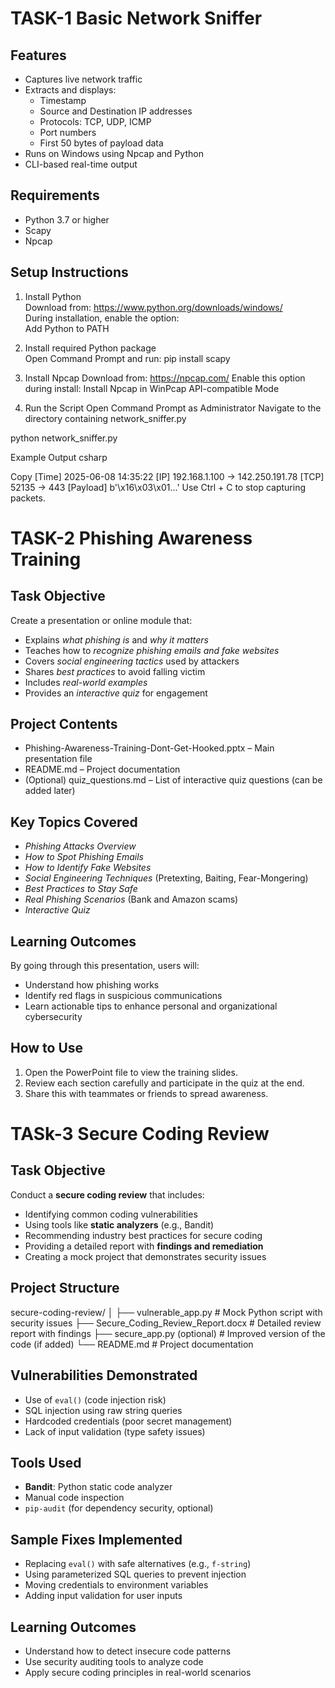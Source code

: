 # TASK-1 Basic Network Sniffer


##  Features

- Captures live network traffic
- Extracts and displays:
  - Timestamp
  - Source and Destination IP addresses
  - Protocols: TCP, UDP, ICMP
  - Port numbers
  - First 50 bytes of payload data
- Runs on Windows using Npcap and Python
- CLI-based real-time output

##  Requirements

- Python 3.7 or higher
- Scapy
- Npcap

##  Setup Instructions

1.  Install Python  
   Download from: https://www.python.org/downloads/windows/  
   During installation, enable the option:  
    Add Python to PATH

2.  Install required Python package  
   Open Command Prompt and run:
   pip install scapy

3. Install Npcap
Download from: https://npcap.com/
Enable this option during install:
 Install Npcap in WinPcap API-compatible Mode

4.  Run the Script
Open Command Prompt as Administrator
Navigate to the directory containing network_sniffer.py

python network_sniffer.py

Example Output
csharp

Copy
[Time] 2025-06-08 14:35:22
[IP] 192.168.1.100 -> 142.250.191.78
[TCP] 52135 -> 443
[Payload] b'\\x16\\x03\\x01...'
Use Ctrl + C to stop capturing packets.
#





# TASK-2 Phishing Awareness Training

##  Task Objective

Create a presentation or online module that:

- Explains _what phishing is_ and _why it matters_
- Teaches how to _recognize phishing emails and fake websites_
- Covers _social engineering tactics_ used by attackers
- Shares _best practices_ to avoid falling victim
- Includes _real-world examples_
- Provides an _interactive quiz_ for engagement

##  Project Contents

-  Phishing-Awareness-Training-Dont-Get-Hooked.pptx – Main presentation file
-  README.md – Project documentation
-  (Optional) quiz_questions.md – List of interactive quiz questions (can be added later)

##  Key Topics Covered

- _Phishing Attacks Overview_
- _How to Spot Phishing Emails_
- _How to Identify Fake Websites_
- _Social Engineering Techniques_ (Pretexting, Baiting, Fear-Mongering)
- _Best Practices to Stay Safe_
- _Real Phishing Scenarios_ (Bank and Amazon scams)
- _Interactive Quiz_

##  Learning Outcomes

By going through this presentation, users will:

- Understand how phishing works
- Identify red flags in suspicious communications
- Learn actionable tips to enhance personal and organizational cybersecurity

##  How to Use

1. Open the PowerPoint file to view the training slides.
2. Review each section carefully and participate in the quiz at the end.
3. Share this with teammates or friends to spread awareness.
#





# TASk-3  Secure Coding Review

##  Task Objective

Conduct a **secure coding review** that includes:
- Identifying common coding vulnerabilities
- Using tools like **static analyzers** (e.g., Bandit)
- Recommending industry best practices for secure coding
- Providing a detailed report with **findings and remediation**
- Creating a mock project that demonstrates security issues

##  Project Structure



secure-coding-review/
│
├── vulnerable\_app.py              # Mock Python script with security issues
├── Secure\_Coding\_Review\_Report.docx  # Detailed review report with findings
├── secure\_app.py (optional)       # Improved version of the code (if added)
└── README.md                      # Project documentation



##   Vulnerabilities Demonstrated

-  Use of `eval()` (code injection risk)
-  SQL injection using raw string queries
-  Hardcoded credentials (poor secret management)
-  Lack of input validation (type safety issues)

##  Tools Used

-  **Bandit**: Python static code analyzer  
-  Manual code inspection  
-  `pip-audit` (for dependency security, optional)

##  Sample Fixes Implemented

- Replacing `eval()` with safe alternatives (e.g., `f-string`)
- Using parameterized SQL queries to prevent injection
- Moving credentials to environment variables
- Adding input validation for user inputs

##  Learning Outcomes

- Understand how to detect insecure code patterns
- Use security auditing tools to analyze code
- Apply secure coding principles in real-world scenarios
